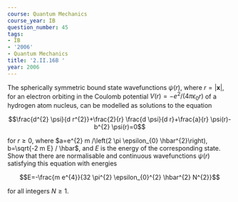 ```yaml
---
course: Quantum Mechanics
course_year: IB
question_number: 45
tags:
- IB
- '2006'
- Quantum Mechanics
title: '2.II.16B '
year: 2006
---
```



The spherically symmetric bound state wavefunctions $\psi(r)$, where $r=|\mathbf{x}|$, for an electron orbiting in the Coulomb potential $V(r)=-e^{2} /\left(4 \pi \epsilon_{0} r\right)$ of a hydrogen atom nucleus, can be modelled as solutions to the equation

$$\frac{d^{2} \psi}{d r^{2}}+\frac{2}{r} \frac{d \psi}{d r}+\frac{a}{r} \psi(r)-b^{2} \psi(r)=0$$

for $r \geqslant 0$, where $a=e^{2} m /\left(2 \pi \epsilon_{0} \hbar^{2}\right), b=\sqrt{-2 m E} / \hbar$, and $E$ is the energy of the corresponding state. Show that there are normalisable and continuous wavefunctions $\psi(r)$ satisfying this equation with energies

$$E=-\frac{m e^{4}}{32 \pi^{2} \epsilon_{0}^{2} \hbar^{2} N^{2}}$$

for all integers $N \geqslant 1$.